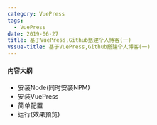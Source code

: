 ```yaml
---
category: VuePress
tags:
  - VuePress
date: 2019-06-27
title: 基于VuePress,Github搭建个人博客(一)
vssue-title: 基于VuePress,Github搭建个人博客(一)
---
```


#### 内容大纲
* 安装Node(同时安装NPM)
* 安装VuePress
* 简单配置
* 运行(效果预览)



